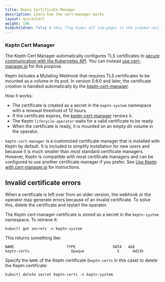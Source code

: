 ```yaml
---
title: Keptn Certificate Manager
description: Learn how the cert-manager works
layout: quickstart
weight: 100
hidechildren: false # this flag hides all sub-pages in the sidebar-multicard.html
---
```


### Keptn Cert Manager

The Keptn Cert Manager automatically configures TLS certificates to
[secure communication with the Kubernetes API](https://kubernetes.io/docs/concepts/security/controlling-access/#transport-security).
You can instead
[use cert-manager.io](../../installation/configuration/cert-manager.md)
for this purpose.

Keptn includes a Mutating Webhook
that requires TLS certificates to be mounted as a volume in its pod.
In version 0.6.0 and later, the certificate creation
is handled automatically by
the [keptn-cert-manager](https://github.com/keptn/lifecycle-toolkit/blob/main/keptn-cert-manager/README.md).

How it works:

* The certificate is created as a secret
in the `keptn-system` namespace
with a renewal threshold of 12 hours.
* If the certificate expires,
the [keptn-cert-manager](https://github.com/keptn/lifecycle-toolkit/blob/main/keptn-cert-manager/README.md)
renews it.
* The Keptn `lifecycle-operator` waits for a valid certificate to be ready.
* When the certificate is ready,
  it is mounted on an empty dir volume in the operator.

`keptn-cert-manager` is a customized certificate manager
that is installed with Keptn by default.
It is included to simplify installation for new users
and because it is much smaller than most standard certificate managers.
However, Keptn is compatible with most certificate managers
and can be configured to use another certificate manager if you prefer.
See [Use Keptn with cert-manager.io](../../installation/configuration/cert-manager.md)
for instructions.

## Invalid certificate errors

When a certificate is left over from an older version,
the webhook or the operator may generate errors
because of an invalid certificate.
To solve this, delete the certificate and restart the operator.

The Keptn cert-manager certificate is stored as a secret in the
`keptn-system` namespace.
To retrieve it:

```shell
kubectl get secrets -n keptn-system
```

This returns something like:

```shell
NAME                        TYPE                 DATA   AGE
keptn-certs                   Opaque               5      4d23h
```

Specify the `NAME` of the Keptn certificate (`keptn-certs` in this case)
to delete the Keptn certificate:

```shell
kubectl delete secret keptn-certs -n keptn-system
```
